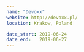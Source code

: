 ```yaml
---
name: "Devoxx"
website: http://devoxx.pl/
location: Krakow, Poland

date_start: 2019-06-24
date_end:   2019-06-27
---
```

